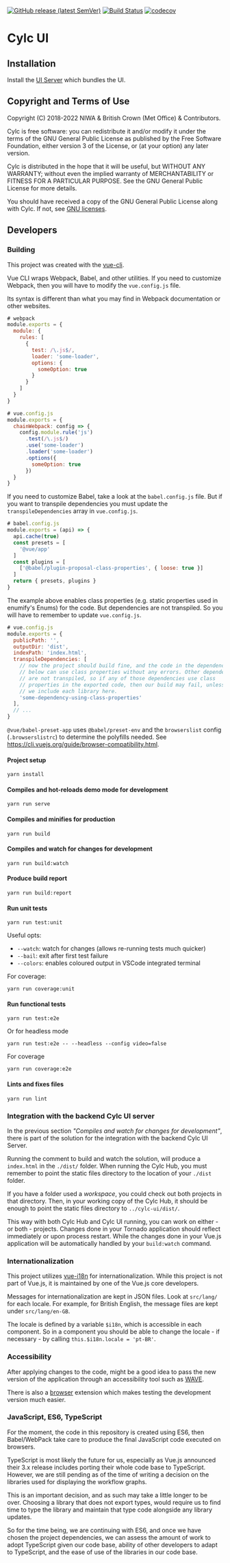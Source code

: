 [![GitHub release (latest SemVer)](https://img.shields.io/github/v/release/cylc/cylc-ui)](https://github.com/cylc/cylc-ui/releases)
[![Build Status](https://github.com/cylc/cylc-ui/workflows/CI/badge.svg)](https://github.com/cylc/cylc-ui/actions)
[![codecov](https://codecov.io/gh/cylc/cylc-ui/branch/master/graph/badge.svg)](https://codecov.io/gh/cylc/cylc-ui)

# Cylc UI

## Installation

Install the [UI Server](https://github.com/cylc/cylc-uiserver) which bundles
the UI.

## Copyright and Terms of Use

Copyright (C) 2018-<span actions:bind='current-year'>2022</span> NIWA & British Crown (Met Office) & Contributors.

Cylc is free software: you can redistribute it and/or modify it under the terms
of the GNU General Public License as published by the Free Software Foundation,
either version 3 of the License, or (at your option) any later version.

Cylc is distributed in the hope that it will be useful, but WITHOUT ANY
WARRANTY; without even the implied warranty of MERCHANTABILITY or FITNESS FOR A
PARTICULAR PURPOSE.  See the GNU General Public License for more details.

You should have received a copy of the GNU General Public License along with
Cylc.  If not, see [GNU licenses](http://www.gnu.org/licenses/).

## Developers

### Building

This project was created with the [vue-cli](https://cli.vuejs.org/).

Vue CLI wraps Webpack, Babel, and other utilities. If you need to
customize Webpack, then you will have to modify the `vue.config.js`
file.

Its syntax is different than what you may find in Webpack documentation
or other websites.

```js
# webpack
module.exports = {
  module: {
    rules: [
      {
        test: /\.js$/,
        loader: 'some-loader',
        options: {
          someOption: true
        }
      }
    ]
  }
}

# vue.config.js
module.exports = {
  chainWebpack: config => {
    config.module.rule('js')
      .test(/\.js$/)
      .use('some-loader')
      .loader('some-loader')
      .options({
        someOption: true
      })
  }
}
```

If you need to customize Babel, take a look at the `babel.config.js`
file. But if you want to transpile dependencies you must update the
`transpileDependencies` array in `vue.config.js`.

```js
# babel.config.js
module.exports = (api) => {
  api.cache(true)
  const presets = [
    '@vue/app'
  ]
  const plugins = [
    ['@babel/plugin-proposal-class-properties', { loose: true }]
  ]
  return { presets, plugins }
}
```

The example above enables class properties (e.g. static properties used in
enumify's Enums) for the code. But dependencies are not transpiled. So you
will have to remember to update `vue.config.js`.

```js
# vue.config.js
module.exports = {
  publicPath: '',
  outputDir: 'dist',
  indexPath: 'index.html',
  transpileDependencies: [
    // now the project should build fine, and the code in the dependency
    // below can use class properties without any errors. Other dependencies
    // are not transpiled, so if any of those dependencies use class
    // properties in the exported code, then our build may fail, unless
    // we include each library here.
    'some-dependency-using-class-properties'
  ],
  // ...
}
```

`@vue/babel-preset-app` uses `@babel/preset-env` and the `browserslist` config
(`.browserslistrc`) to determine the polyfills needed. See
https://cli.vuejs.org/guide/browser-compatibility.html.

#### Project setup

```
yarn install
```

#### Compiles and hot-reloads demo mode for development

```
yarn run serve
```

#### Compiles and minifies for production

```
yarn run build
```

#### Compiles and watch for changes for development

```
yarn run build:watch
```

#### Produce build report

```
yarn run build:report
```

#### Run unit tests

```
yarn run test:unit
```

Useful opts:
- `--watch`: watch for changes (allows re-running tests much quicker)
- `--bail`: exit after first test failure
- `--colors`: enables coloured output in VSCode integrated terminal

For coverage:
```
yarn run coverage:unit
```

#### Run functional tests

```
yarn run test:e2e
```

Or for headless mode

```
yarn run test:e2e -- --headless --config video=false
```

For coverage

```
yarn run coverage:e2e
```

#### Lints and fixes files

```
yarn run lint
```

### Integration with the backend Cylc UI server

In the previous section _"Compiles and watch for changes for development"_,
there is part of the solution for the integration with the backend Cylc UI Server.

Running the comment to build and watch the solution, will produce a `index.html`
in the `./dist/` folder. When running the Cylc Hub, you must remember to point
the static files directory to the location of your `./dist` folder.

If you have a folder used a _workspace_, you could check out both projects in
that directory. Then, in your working copy of the Cylc Hub, it should be
enough to point the static files directory to `../cylc-ui/dist/`.

This way with both Cylc Hub and Cylc UI running, you can work on either -
or both - projects. Changes done in your Tornado application should reflect immediately
or upon process restart. While the changes done in your Vue.js application
will be automatically handled by your `build:watch` command.

### Internationalization

This project utilizes [vue-i18n](https://kazupon.github.io/vue-i18n/) for
internationalization. While this project is not part of Vue.js, it is maintained
by one of the Vue.js core developers.

Messages for internationalization are kept in JSON files. Look at
`src/lang/` for each locale. For example, for British English, the message
files are kept under `src/lang/en-GB`.

The locale is defined by a variable `$i18n`, which is accessible in each
component. So in a component you should be able to change the locale -
if necessary - by calling `this.$i18n.locale = 'pt-BR'`.

### Accessibility

After applying changes to the code, might be a good idea to pass the new version of
the application through an accessibility tool such as [WAVE](https://wave.webaim.org/).

There is also a [browser](https://wave.webaim.org/extension/) extension which makes
testing the development version much easier.

### JavaScript, ES6, TypeScript

For the moment, the code in this repository is created using ES6, then Babel/WebPack take
care to produce the final JavaScript code executed on browsers.

TypeScript is most likely the future for us, especially as Vue.js announced their 3.x release
includes porting their whole code base to TypeScript. However, we are still pending as of the
time of writing a decision on the libraries used for displaying the workflow graphs.

This is an important decision, and as such may take a little longer to be over. Choosing
a library that does not export types, would require us to find time to type the library
and maintain that type code alongside any library updates.

So for the time being, we are continuing with ES6, and once we have chosen the project
dependencies, we can assess the amount of work to adopt TypeScript given our code base,
ability of other developers to adapt to TypeScript, and the ease of use of the libraries
in our code base.
